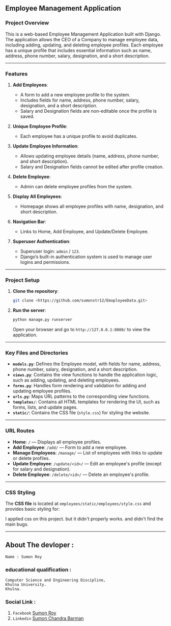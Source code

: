 
## Employee Management Application

### Project Overview

This is a web-based Employee Management Application built with Django. The application allows the CEO of a Company to manage employee data, including adding, updating, and deleting employee profiles. Each employee has a unique profile that includes essential information such as name, address, phone number, salary, designation, and a short description.

---

### Features

1. **Add Employees**: 
   - A form to add a new employee profile to the system.
   - Includes fields for name, address, phone number, salary, designation, and a short description.
   - Salary and Designation fields are non-editable once the profile is saved.

2. **Unique Employee Profile**:
   - Each employee has a unique profile to avoid duplicates.

3. **Update Employee Information**:
   - Allows updating employee details (name, address, phone number, and short description).
   - Salary and Designation fields cannot be edited after profile creation.

4. **Delete Employee**:
   - Admin can delete employee profiles from the system.

5. **Display All Employees**:
   - Homepage shows all employee profiles with name, designation, and short description.

6. **Navigation Bar**:
   - Links to Home, Add Employee, and Update/Delete Employee.

7. **Superuser Authentication**:
   - Superuser login: `admin` / `123`.
   - Django’s built-in authentication system is used to manage user logins and permissions.

---

### Project Setup

1. **Clone the repository**:

   ```bash
   git clone <https://github.com/sumonstr12/EmoployeeData.git>
   ```

6. **Run the server**:

   ```bash
   python manage.py runserver
   ```

   Open your browser and go to `http://127.0.0.1:8000/` to view the application.

---

### Key Files and Directories

- **`models.py`**: Defines the Employee model, with fields for name, address, phone number, salary, designation, and a short description.
- **`views.py`**: Contains the view functions to handle the application logic, such as adding, updating, and deleting employees.
- **`forms.py`**: Handles form rendering and validation for adding and updating employee profiles.
- **`urls.py`**: Maps URL patterns to the corresponding view functions.
- **`templates/`**: Contains all HTML templates for rendering the UI, such as forms, lists, and update pages.
- **`static/`**: Contains the CSS file (`style.css`) for styling the website.

---

### URL Routes

- **Home**: `/` — Displays all employee profiles.
- **Add Employee**: `/add/` — Form to add a new employee.
- **Manage Employees**: `/manage/` — List of employees with links to update or delete profiles.
- **Update Employee**: `/update/<id>/` — Edit an employee's profile (except for salary and designation).
- **Delete Employee**: `/delete/<id>/` — Delete an employee's profile.

---

### CSS Styling

The **CSS file** is located at `employees/static/employees/style.css` and provides basic styling for:

I applied css on this project. but it didn't properly works. and didn't find the main bugs.

---


## About The devloper :

```
Name : Sumon Roy
```
### educational qualification :
```
Computer Science and Engineering Discipline,
Khulna University.
Khulna.
```
### Social Link :

1. `Facebook` [Sumon Roy](https://www.facebook.com/sumonroysnr/)
2. `Linkedin` [Sumon Chandra Barman](https://www.linkedin.com/in/sumon-str/)
